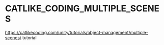 # CATLIKE_CODING_MULTIPLE_SCENES
https://catlikecoding.com/unity/tutorials/object-management/multiple-scenes/ tutorial
